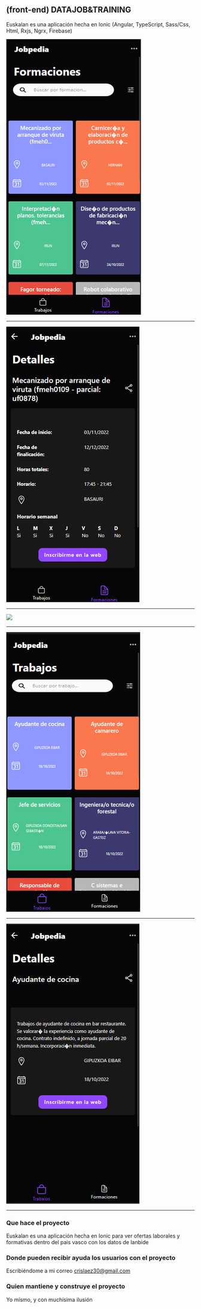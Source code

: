 ## (front-end) DATAJOB&TRAINING

Euskalan es una aplicación hecha en Ionic (Angular, TypeScript, Sass/Css, Html, Rxjs, Ngrx, Firebase)

<img src="https://github.com/crislaez/DataJob-Training/blob/master/src/assets/images/foto_proyecto_1.PNG" />
<hr>
<img src="https://github.com/crislaez/DataJob-Training/blob/master/src/assets/images/foto_proyecto_2.PNG" />
<hr>
<img src="https://github.com/crislaez/DataJob-Training/blob/master/src/assets/images/foto_proyecto_2_1.PNG" />
<hr>
<img src="https://github.com/crislaez/DataJob-Training/blob/master/src/assets/images/foto_proyecto_3.PNG" />
<hr>
<img src="https://github.com/crislaez/DataJob-Training/blob/master/src/assets/images/foto_proyecto_4.PNG" />
<hr>



### Que hace el proyecto

Euskalan es una aplicación hecha en Ionic para ver ofertas laborales y formativas dentro del pais vasco con los datos de lanbide
 
### Donde pueden recibir ayuda los usuarios con el proyecto
 
Escribiéndome a mi correo crislaez30@gmail.com

### Quien mantiene y construye el proyecto

Yo mismo, y con muchísima ilusión
